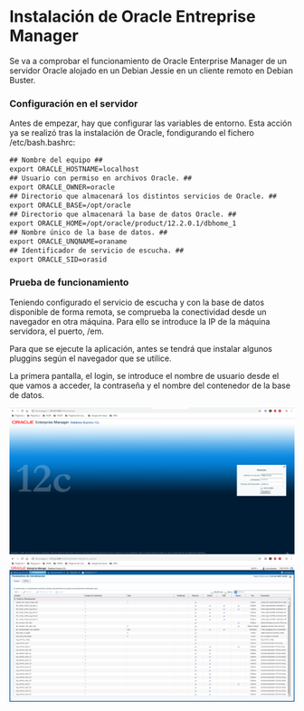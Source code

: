 # Instalación de Oracle Entreprise Manager
Se va a comprobar el funcionamiento de Oracle Enterprise Manager de un servidor Oracle alojado en un Debian Jessie en un cliente remoto en Debian Buster.

### Configuración en el servidor
Antes de empezar, hay que configurar las variables de entorno. Esta acción ya se realizó tras la instalación de Oracle, fondigurando el fichero /etc/bash.bashrc:
~~~
## Nombre del equipo ##
export ORACLE_HOSTNAME=localhost
## Usuario con permiso en archivos Oracle. ##
export ORACLE_OWNER=oracle
## Directorio que almacenará los distintos servicios de Oracle. ##
export ORACLE_BASE=/opt/oracle
## Directorio que almacenará la base de datos Oracle. ##
export ORACLE_HOME=/opt/oracle/product/12.2.0.1/dbhome_1
## Nombre único de la base de datos. ##
export ORACLE_UNQNAME=oraname
## Identificador de servicio de escucha. ##
export ORACLE_SID=orasid
~~~

### Prueba de funcionamiento
Teniendo configurado el servicio de escucha y con la base de datos disponible de forma remota, se comprueba la conectividad desde un navegador en otra máquina. Para ello se introduce la IP de la máquina servidora, el puerto, /em.

Para que se ejecute la aplicación, antes se tendrá que instalar algunos pluggins según el navegador que se utilice.

La primera pantalla, el login, se introduce el nombre de usuario desde el que vamos a acceder, la contraseña y el nombre del contenedor de la base de datos.

![prueba1](images/aimg.png)
![prueba2](images/bimg.png)
